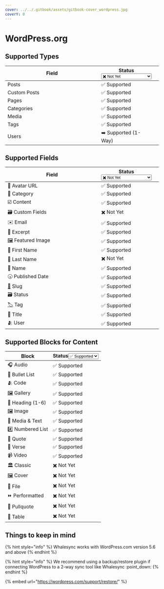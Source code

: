 ```yaml
---
cover: ../../.gitbook/assets/gitbook-cover_wordpress.jpg
coverY: 0
---
```


# WordPress.org

## Supported Types

<table><thead><tr><th width="358.5">Field</th><th>Status<select><option value="6c90dea3d4b34f409e73be79b7076c4a" label="✖️ Not Yet" color="blue"></option><option value="9e01356060cc4ea4988d69f72fe19d39" label="✅ Supported" color="blue"></option><option value="bd4357bee12749d0b80f7bc4a94ec3b5" label="➡️ Supported (1-Way)" color="blue"></option><option value="9b0955a85d044258a10aa0d1d3695a79" label="✅ Supported (as JSON)" color="blue"></option><option value="3ed1eb655ce94da49e887be21197ec27" label="🔜 Coming Soon" color="blue"></option></select></th><th data-hidden></th></tr></thead><tbody><tr><td>Posts</td><td><span data-option="9e01356060cc4ea4988d69f72fe19d39">✅ Supported</span></td><td></td></tr><tr><td>Custom Posts</td><td><span data-option="9e01356060cc4ea4988d69f72fe19d39">✅ Supported</span></td><td></td></tr><tr><td>Pages</td><td><span data-option="9e01356060cc4ea4988d69f72fe19d39">✅ Supported</span></td><td></td></tr><tr><td>Categories</td><td><span data-option="9e01356060cc4ea4988d69f72fe19d39">✅ Supported</span></td><td></td></tr><tr><td>Media</td><td><span data-option="9e01356060cc4ea4988d69f72fe19d39">✅ Supported</span></td><td></td></tr><tr><td>Tags</td><td><span data-option="9e01356060cc4ea4988d69f72fe19d39">✅ Supported</span></td><td></td></tr><tr><td>Users</td><td><span data-option="bd4357bee12749d0b80f7bc4a94ec3b5">➡️ Supported (1-Way)</span></td><td></td></tr></tbody></table>

## Supported Fields

<table><thead><tr><th width="358.5">Field</th><th>Status<select><option value="6c90dea3d4b34f409e73be79b7076c4a" label="✖️ Not Yet" color="blue"></option><option value="9e01356060cc4ea4988d69f72fe19d39" label="✅ Supported" color="blue"></option><option value="bd4357bee12749d0b80f7bc4a94ec3b5" label="➡️ Supported (1-Way)" color="blue"></option><option value="9b0955a85d044258a10aa0d1d3695a79" label="✅ Supported (as JSON)" color="blue"></option></select></th><th data-hidden></th></tr></thead><tbody><tr><td>👤 Avatar URL</td><td><span data-option="9e01356060cc4ea4988d69f72fe19d39">✅ Supported</span></td><td></td></tr><tr><td>🔽 Category</td><td><span data-option="9e01356060cc4ea4988d69f72fe19d39">✅ Supported</span></td><td></td></tr><tr><td>☑️ Content</td><td><span data-option="9e01356060cc4ea4988d69f72fe19d39">✅ Supported</span></td><td></td></tr><tr><td>🗃️ Custom Fields</td><td><span data-option="6c90dea3d4b34f409e73be79b7076c4a">✖️ Not Yet</span></td><td></td></tr><tr><td>✉️ Email</td><td><span data-option="9e01356060cc4ea4988d69f72fe19d39">✅ Supported</span></td><td></td></tr><tr><td>📂 Excerpt</td><td><span data-option="9e01356060cc4ea4988d69f72fe19d39">✅ Supported</span></td><td></td></tr><tr><td><a href="https://emojipedia.org/framed-picture/">🖼️</a> Featured Image</td><td><span data-option="9e01356060cc4ea4988d69f72fe19d39">✅ Supported</span></td><td></td></tr><tr><td>👤 First Name</td><td><span data-option="9e01356060cc4ea4988d69f72fe19d39">✅ Supported</span></td><td></td></tr><tr><td>👤 Last Name</td><td><span data-option="6c90dea3d4b34f409e73be79b7076c4a">✖️ Not Yet</span></td><td></td></tr><tr><td>👤 Name</td><td><span data-option="9e01356060cc4ea4988d69f72fe19d39">✅ Supported</span></td><td></td></tr><tr><td>🕠 Published Date</td><td><span data-option="9e01356060cc4ea4988d69f72fe19d39">✅ Supported</span></td><td></td></tr><tr><td><a href="https://emojipedia.org/link/">🔗</a> Slug</td><td><span data-option="9e01356060cc4ea4988d69f72fe19d39">✅ Supported</span></td><td></td></tr><tr><td>🗃️ Status</td><td><span data-option="9e01356060cc4ea4988d69f72fe19d39">✅ Supported</span></td><td></td></tr><tr><td><a href="https://emojipedia.org/label/">🏷️</a> Tag</td><td><span data-option="9e01356060cc4ea4988d69f72fe19d39">✅ Supported</span></td><td></td></tr><tr><td>📄 Title</td><td><span data-option="9e01356060cc4ea4988d69f72fe19d39">✅ Supported</span></td><td></td></tr><tr><td>🫂 User</td><td><span data-option="9e01356060cc4ea4988d69f72fe19d39">✅ Supported</span></td><td></td></tr></tbody></table>

## Supported Blocks for Content

<table><thead><tr><th>Block</th><th>Status<select><option value="f15a9d7970f64475a1e42cabfeed8b70" label="✅ Supported" color="blue"></option><option value="a59365fcbbfa4ad186d76ffc8461936e" label="✖️ Not Yet" color="blue"></option></select></th></tr></thead><tbody><tr><td>🎧 Audio</td><td><span data-option="f15a9d7970f64475a1e42cabfeed8b70">✅ Supported</span></td></tr><tr><td>📍 Bullet List</td><td><span data-option="f15a9d7970f64475a1e42cabfeed8b70">✅ Supported</span></td></tr><tr><td>🫂 Code</td><td><span data-option="f15a9d7970f64475a1e42cabfeed8b70">✅ Supported</span></td></tr><tr><td><a href="https://emojipedia.org/framed-picture/">🖼️</a> Gallery</td><td><span data-option="f15a9d7970f64475a1e42cabfeed8b70">✅ Supported</span></td></tr><tr><td>📄 Heading (1-6)</td><td><span data-option="f15a9d7970f64475a1e42cabfeed8b70">✅ Supported</span></td></tr><tr><td><a href="https://emojipedia.org/framed-picture/">🖼️</a> Image</td><td><span data-option="f15a9d7970f64475a1e42cabfeed8b70">✅ Supported</span></td></tr><tr><td>📂 Media &#x26; Text</td><td><span data-option="f15a9d7970f64475a1e42cabfeed8b70">✅ Supported</span></td></tr><tr><td>#️⃣ Numbered List</td><td><span data-option="f15a9d7970f64475a1e42cabfeed8b70">✅ Supported</span></td></tr><tr><td>💬 Quote</td><td><span data-option="f15a9d7970f64475a1e42cabfeed8b70">✅ Supported</span></td></tr><tr><td>📄 Verse</td><td><span data-option="f15a9d7970f64475a1e42cabfeed8b70">✅ Supported</span></td></tr><tr><td>📹 Video</td><td><span data-option="f15a9d7970f64475a1e42cabfeed8b70">✅ Supported</span></td></tr><tr><td>🏛️ Classic</td><td><span data-option="a59365fcbbfa4ad186d76ffc8461936e">✖️ Not Yet</span></td></tr><tr><td><a href="https://emojipedia.org/framed-picture/">🖼️</a> Cover</td><td><span data-option="a59365fcbbfa4ad186d76ffc8461936e">✖️ Not Yet</span></td></tr><tr><td>📂 File</td><td><span data-option="a59365fcbbfa4ad186d76ffc8461936e">✖️ Not Yet</span></td></tr><tr><td>⏩ Performatted</td><td><span data-option="a59365fcbbfa4ad186d76ffc8461936e">✖️ Not Yet</span></td></tr><tr><td>💬 Pullquote</td><td><span data-option="a59365fcbbfa4ad186d76ffc8461936e">✖️ Not Yet</span></td></tr><tr><td>📑 Table</td><td><span data-option="a59365fcbbfa4ad186d76ffc8461936e">✖️ Not Yet</span></td></tr></tbody></table>

## Things to keep in mind

{% hint style="info" %}
Whalesync works with WordPress.com version 5.6 and above
{% endhint %}

{% hint style="info" %}
We recommend using a backup/restore plugin if connecting WordPress to a 2-way sync tool like Whalesync :point\_down:
{% endhint %}

{% embed url="https://wordpress.com/support/restore/" %}
